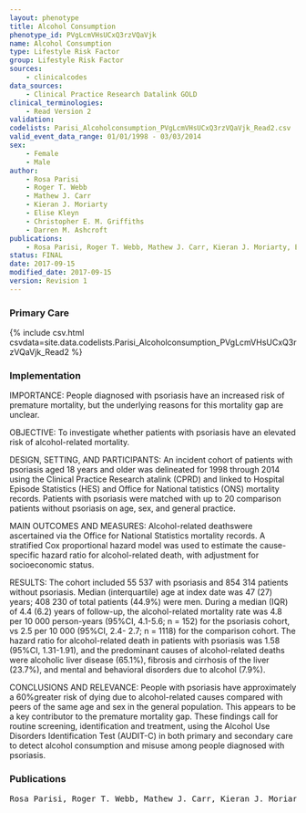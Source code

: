 ```yaml
---
layout: phenotype
title: Alcohol Consumption
phenotype_id: PVgLcmVHsUCxQ3rzVQaVjk
name: Alcohol Consumption
type: Lifestyle Risk Factor
group: Lifestyle Risk Factor
sources: 
    - clinicalcodes
data_sources:
    - Clinical Practice Research Datalink GOLD
clinical_terminologies:
    - Read Version 2
validation:
codelists: Parisi_Alcoholconsumption_PVgLcmVHsUCxQ3rzVQaVjk_Read2.csv
valid_event_data_range: 01/01/1998 - 03/03/2014
sex:
    - Female
    - Male
author:
    - Rosa Parisi    
    - Roger T. Webb
    - Mathew J. Carr
    - Kieran J. Moriarty
    - Elise Kleyn
    - Christopher E. M. Griffiths    
    - Darren M. Ashcroft   
publications:
    - Rosa Parisi, Roger T. Webb, Mathew J. Carr, Kieran J. Moriarty, Elise Kleyn, Christopher E. M. Griffiths, Darren M. Ashcroft, Alcohol-Related Mortality in Patients With Psoriasis A Population-Based Cohort Study. JAMA Dermatology, 153(12):1256-1262, 2017.
status: FINAL
date: 2017-09-15
modified_date: 2017-09-15
version: Revision 1
---
```


### Primary Care

{% include csv.html csvdata=site.data.codelists.Parisi_Alcoholconsumption_PVgLcmVHsUCxQ3rzVQaVjk_Read2 %}

### Implementation

IMPORTANCE:
People diagnosed with psoriasis have an increased risk of premature mortality, but the underlying reasons for this mortality gap are unclear.

OBJECTIVE:
To investigate whether patients with psoriasis have an elevated risk of alcohol-related mortality.

DESIGN, SETTING, AND PARTICIPANTS:
An incident cohort of patients with psoriasis aged 18 years and older was delineated for 1998 through 2014 using the Clinical Practice Research atalink (CPRD) and linked to Hospital Episode Statistics (HES) and Office for National tatistics (ONS) mortality records. Patients with psoriasis were matched with up to 20 comparison patients without psoriasis on age, sex, and general practice.

MAIN OUTCOMES AND MEASURES: 
Alcohol-related deathswere ascertained via the Office for National Statistics mortality records. A stratified Cox proportional hazard model was used to estimate the cause-specific hazard ratio for alcohol-related death, with adjustment for socioeconomic status.

RESULTS: 
The cohort included 55 537 with psoriasis and 854 314 patients without psoriasis. Median (interquartile) age at index date was 47 (27) years; 408 230 of total patients (44.9%) were men. During a median (IQR) of 4.4 (6.2) years of follow-up, the alcohol-related mortality rate was 4.8 per 10 000 person-years (95%CI, 4.1-5.6; n = 152) for the psoriasis cohort, vs 2.5 per 10 000 (95%CI, 2.4- 2.7; n = 1118) for the comparison cohort. The hazard ratio for alcohol-related death in patients with psoriasis was 1.58 (95%CI, 1.31-1.91), and the predominant causes of alcohol-related deaths were alcoholic liver disease (65.1%), fibrosis and cirrhosis of the liver (23.7%), and mental and behavioral disorders due to alcohol (7.9%).

CONCLUSIONS AND RELEVANCE:
People with psoriasis have approximately a 60%greater risk of dying due to alcohol-related causes compared with peers of the same age and sex in the general population. This appears to be a key contributor to the premature mortality gap. These findings call for routine screening, identification and treatment, using the Alcohol Use Disorders Identification Test (AUDIT-C) in both primary and secondary care to detect alcohol consumption and misuse among people diagnosed with psoriasis. 

### Publications

<pre>
Rosa Parisi, Roger T. Webb, Mathew J. Carr, Kieran J. Moriarty, Elise Kleyn, Christopher E. M. Griffiths, Darren M. Ashcroft, Alcohol-Related Mortality in Patients With Psoriasis A Population-Based Cohort Study. JAMA Dermatology, 153(12):1256-1262, 2017.
</pre>
